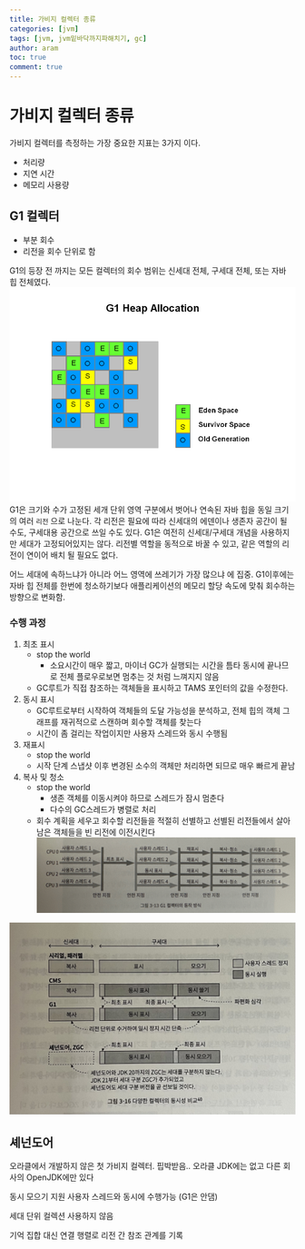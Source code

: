 ```yaml
---
title: 가비지 컬렉터 종류
categories: [jvm]
tags: [jvm, jvm밑바닥까지파해치기, gc]
author: aram
toc: true
comment: true
---
```

# 가비지 컬렉터 종류
가비지 컬렉터를 측정하는 가장 중요한 지표는 3가지 이다.
- 처리량
- 지연 시간
- 메모리 사용량


## G1 컬렉터
- 부분 회수
- 리전을 회수 단위로 함


G1의 등장 전 까지는 모든 컬렉터의 회수 범위는 신세대 전체, 구세대 전체, 또는 자바 힙 전체였다. 
![alt text](/assets/img/gc-image.png)
G1은 크기와 수가 고정된 세개 단위 영역 구분에서 벗어나 연속된 자바 힙을 동일 크기의 여러 `리전` 으로 나눈다. 각 리전은 필요에 따라 신세대의 에덴이나 생존자 공간이 될 수도, 구세대용 공간으로 쓰일 수도 있다. 
G1은 여전히 신세대/구세대 개념을 사용하지만 세대가 고정되어있지는 않다. 리전별 역할을 동적으로 바꿀 수 있고, 같은 역할의 리전이 연이어 배치 될 필요도 없다. 

어느 세대에 속하느냐가 아니라 어느 영역에 쓰레기가 가장 많으냐 에 집중.
G1이후에는 자바 힙 전체를 한번에 청소하기보다 애플리케이션의 메모리 할당 속도에 맞춰 회수하는 방향으로 변화함.

### 수행 과정
1. 최초 표시
    - stop the world
        - 소요시간이 매우 짧고, 마이너 GC가 실행되는 시간을 틈타 동시에 끝나므로 전체 플로우로보면 멈추는 것 처럼 느껴지지 않음
    - GC루트가 직접 참조하는 객체들을 표시하고 TAMS 포인터의 값을 수정한다. 
2. 동시 표시
    - GC루트로부터 시작하여 객체들의 도달 가능성을 분석하고, 전체 힙의 객체 그래프를 재귀적으로 스캔하며 회수할 객체를 찾는다
    - 시간이 좀 걸리는 작업이지만 사용자 스레드와 동시 수행됨
3. 재표시
    - stop the world
    - 시작 단계 스냅샷 이후 변경된 소수의 객체만 처리하면 되므로 매우 빠르게 끝남
4. 복사 및 청소
    - stop the world
        - 생존 객체를 이동시켜야 하므로 스레드가 잠시 멈춘다
        - 다수의 GC스레드가 병렬로 처리
    - 회수 계획을 세우고 회수할 리전들을 적절히 선별하고 선별된 리전들에서 살아남은 객체들을 빈 리전에 이전시킨다
    ![alt text](/assets/img/gc-image-1.png)

![alt text](/assets/img/gc-image-2.png)



## 셰넌도어
오라클에서 개발하지 않은 첫 가비지 컬렉터. 핍박받음.. 오라클 JDK에는 없고 다른 회사의 OpenJDK에만 있다

동시 모으기 지원
사용자 스레드와 동시에 수행가능 (G1은 안댐)

세대 단위 컬렉션 사용하지 않음

기억 집합 대신 연결 행렬로 리전 간 참조 관계를 기록


